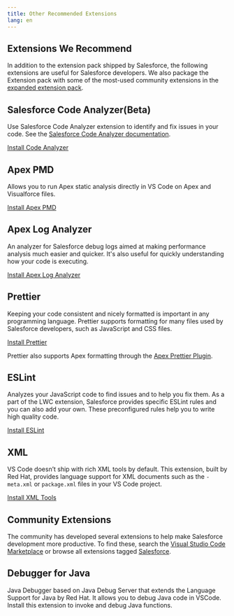 ```yaml
---
title: Other Recommended Extensions
lang: en
---
```


## Extensions We Recommend

In addition to the extension pack shipped by Salesforce, the following extensions are useful for Salesforce developers. We also package the Extension pack with some of the most-used community extensions in the [expanded extension pack](https://marketplace.visualstudio.com/items?itemName=salesforce.salesforcedx-vscode-expanded).



## Salesforce Code Analyzer(Beta)

Use Salesforce Code Analyzer extension to identify and fix issues in your code. See the [Salesforce Code Analyzer documentation](https://forcedotcom.github.io/sfdx-scanner/en/v3.x/code-analyzer-vs-code-extension).

<a class="slds-button slds-button_brand landing__header-cta slds-m-vertical--x-large" href="https://marketplace.visualstudio.com/items?itemName=salesforce.sfdx-code-analyzer-vscode">Install Code Analyzer</a>


## Apex PMD

Allows you to run Apex static analysis directly in VS Code on Apex and Visualforce files.

<a class="slds-button slds-button_brand landing__header-cta slds-m-vertical--x-large" href="https://marketplace.visualstudio.com/items?itemName=chuckjonas.apex-pmd">Install Apex PMD</a>

## Apex Log Analyzer

An analyzer for Salesforce debug logs aimed at making performance analysis much easier and quicker. It's also useful for quickly understanding how your code is executing.

<a class="slds-button slds-button_brand landing__header-cta slds-m-vertical--x-large" href="https://marketplace.visualstudio.com/items?itemName=financialforce.lana">Install Apex Log Analyzer</a>

## Prettier

Keeping your code consistent and nicely formatted is important in any programming language. Prettier supports formatting for many files used by Salesforce developers, such as JavaScript and CSS files.

<a class="slds-button slds-button_brand landing__header-cta slds-m-vertical--x-large" href="https://marketplace.visualstudio.com/items?itemName=esbenp.prettier-vscode">Install Prettier</a>

Prettier also supports Apex formatting through the <a class="slds-button slds-button_brand landing__header-cta slds-m-vertical--x-large" href="https://github.com/dangmai/prettier-plugin-apex">Apex Prettier Plugin</a>.

## ESLint

Analyzes your JavaScript code to find issues and to help you fix them. As a part of the LWC extension, Salesforce provides specific ESLint rules and you can also add your own. These preconfigured rules help you to write high quality code.

<a class="slds-button slds-button_brand landing__header-cta slds-m-vertical--x-large" href="https://marketplace.visualstudio.com/items?itemName=dbaeumer.vscode-eslint">Install ESLint</a>

## XML

VS Code doesn’t ship with rich XML tools by default. This extension, built by Red Hat, provides language support for XML documents such as the `-meta.xml` or `package.xml` files in your VS Code project.

<a class="slds-button slds-button_brand landing__header-cta slds-m-vertical--x-large" href="https://marketplace.visualstudio.com/items?itemName=redhat.vscode-xml">Install XML Tools</a>

## Community Extensions

The community has developed several extensions to help make Salesforce development more productive. To find these, search the [Visual Studio Code Marketplace](https://marketplace.visualstudio.com/vscode) or browse all extensions tagged [Salesforce](https://marketplace.visualstudio.com/search?term=tag%3Asalesforce&target=VSCode&category=All%20categories&sortBy=Relevance).

## Debugger for Java

Java Debugger based on Java Debug Server that extends the Language Support for Java by Red Hat. It allows you to debug Java code in VSCode. Install this extension to invoke and debug Java functions.
